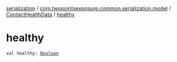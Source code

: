 [serialization](../../index.md) / [com.twopointsexposure.common.serialization.model](../index.md) / [ContactHealthData](index.md) / [healthy](./healthy.md)

# healthy

`val healthy: `[`Boolean`](https://kotlinlang.org/api/latest/jvm/stdlib/kotlin/-boolean/index.html)